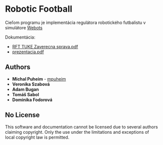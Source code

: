# Robotic Football

Cieľom programu je implementácia regulátora robotického futbalistu v simulátore [Webots](https://cyberbotics.com/)

Dokumentácia:
- [RFT TUKE Zaverecna sprava.pdf](Robotic%20Football/RFT%20TUKE%20Zaverecna%20sprava.pdf)
- [prezentacia.pdf](prezentacia.pdf)

## Authors

* **Michal Puheim** - [mpuheim](https://github.com/mpuheim)
* **Veronika Szabová**
* **Adam Bugan**
* **Tomáš Sabol**
* **Dominika Fodorová**

## No License

This software and documentation cannot be licensed due to several authors claiming copyright. Only the use under the limitations and exceptions of local copyright law is permitted.

